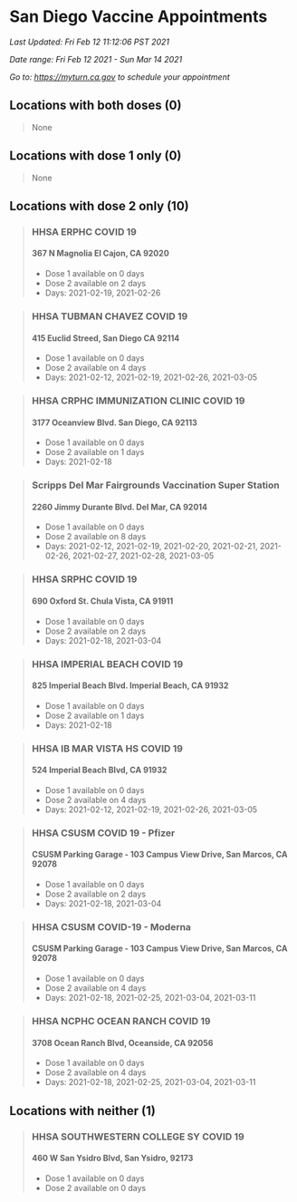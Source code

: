 # San Diego Vaccine Appointments
*Last Updated: Fri Feb 12 11:12:06 PST 2021*

*Date range: Fri Feb 12 2021 - Sun Mar 14 2021*

*Go to: <https://myturn.ca.gov> to schedule your appointment*


## Locations with both doses (0)

>None

## Locations with dose 1 only (0)

>None

## Locations with dose 2 only (10)

>### HHSA ERPHC COVID 19
>#### 367 N Magnolia El Cajon, CA 92020
>- Dose 1 available on 0 days
>- Dose 2 available on 2 days
>  - Days: 2021-02-19, 2021-02-26

>### HHSA TUBMAN CHAVEZ COVID 19
>#### 415 Euclid Streed, San Diego CA 92114
>- Dose 1 available on 0 days
>- Dose 2 available on 4 days
>  - Days: 2021-02-12, 2021-02-19, 2021-02-26, 2021-03-05

>### HHSA CRPHC IMMUNIZATION CLINIC COVID 19
>#### 3177 Oceanview Blvd. San Diego, CA 92113
>- Dose 1 available on 0 days
>- Dose 2 available on 1 days
>  - Days: 2021-02-18

>### Scripps Del Mar Fairgrounds Vaccination Super Station
>#### 2260 Jimmy Durante Blvd.  Del Mar, CA 92014
>- Dose 1 available on 0 days
>- Dose 2 available on 8 days
>  - Days: 2021-02-12, 2021-02-19, 2021-02-20, 2021-02-21, 2021-02-26, 2021-02-27, 2021-02-28, 2021-03-05

>### HHSA SRPHC COVID 19
>#### 690 Oxford St. Chula Vista, CA 91911
>- Dose 1 available on 0 days
>- Dose 2 available on 2 days
>  - Days: 2021-02-18, 2021-03-04

>### HHSA IMPERIAL BEACH COVID 19
>#### 825 Imperial Beach Blvd. Imperial Beach, CA 91932
>- Dose 1 available on 0 days
>- Dose 2 available on 1 days
>  - Days: 2021-02-18

>### HHSA IB MAR VISTA HS COVID 19
>#### 524 Imperial Beach Blvd, CA 91932
>- Dose 1 available on 0 days
>- Dose 2 available on 4 days
>  - Days: 2021-02-12, 2021-02-19, 2021-02-26, 2021-03-05

>### HHSA CSUSM COVID 19 - Pfizer
>#### CSUSM Parking Garage - 103 Campus View Drive, San Marcos, CA 92078
>- Dose 1 available on 0 days
>- Dose 2 available on 2 days
>  - Days: 2021-02-18, 2021-03-04

>### HHSA CSUSM COVID-19 - Moderna
>#### CSUSM Parking Garage - 103 Campus View Drive, San Marcos, CA 92078
>- Dose 1 available on 0 days
>- Dose 2 available on 4 days
>  - Days: 2021-02-18, 2021-02-25, 2021-03-04, 2021-03-11

>### HHSA NCPHC OCEAN RANCH COVID 19
>#### 3708 Ocean Ranch Blvd, Oceanside, CA 92056
>- Dose 1 available on 0 days
>- Dose 2 available on 4 days
>  - Days: 2021-02-18, 2021-02-25, 2021-03-04, 2021-03-11

## Locations with neither (1)

>### HHSA SOUTHWESTERN COLLEGE SY COVID 19
>#### 460 W San Ysidro Blvd, San Ysidro, 92173
>- Dose 1 available on 0 days
>- Dose 2 available on 0 days

